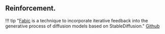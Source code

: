 ## Reinforcement. 

!!! tip "[Fabic](https://arxiv.org/abs/2307.10159v) is a technique to incorporate iterative feedback into the generative process of diffusion models based on StableDiffusion."
    [Github](https://github.com/sd-fabric/fabric)
